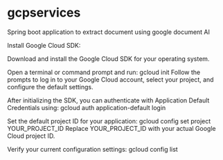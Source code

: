 # gcpservices
Spring boot application to extract document using google document AI

Install Google Cloud SDK:

Download and install the Google Cloud SDK for your operating system.

Open a terminal or command prompt and run:
gcloud init
Follow the prompts to log in to your Google Cloud account, select your project, and configure the default settings.

After initializing the SDK, you can authenticate with Application Default Credentials using:
gcloud auth application-default login

Set the default project ID for your application:
gcloud config set project YOUR_PROJECT_ID
Replace YOUR_PROJECT_ID with your actual Google Cloud project ID.

Verify your current configuration settings:
gcloud config list
